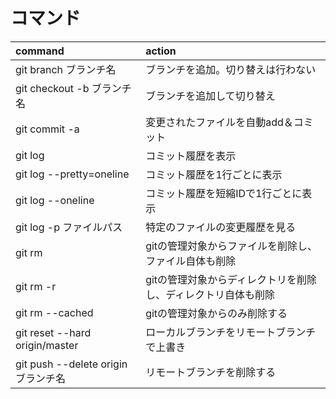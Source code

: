 # コマンド
| command                             | action                                                        |
|:------------------------------------|:--------------------------------------------------------------|
| git branch ブランチ名               | ブランチを追加。切り替えは行わない                            |
| git checkout -b ブランチ名          | ブランチを追加して切り替え                                    |
| git commit -a                       | 変更されたファイルを自動add＆コミット                         |
| git log                             | コミット履歴を表示                                            |
| git log --pretty=oneline            | コミット履歴を1行ごとに表示                                   |
| git log --oneline                   | コミット履歴を短縮IDで1行ごとに表示                           |
| git log -p ファイルパス             | 特定のファイルの変更履歴を見る                                |
| git rm                              | gitの管理対象からファイルを削除し、ファイル自体も削除         |
| git rm -r                           | gitの管理対象からディレクトリを削除し、ディレクトリ自体も削除 |
| git rm --cached                     | gitの管理対象からのみ削除する                                 |
| git reset --hard origin/master      | ローカルブランチをリモートブランチで上書き                    |
| git push --delete origin ブランチ名 | リモートブランチを削除する                                    |
